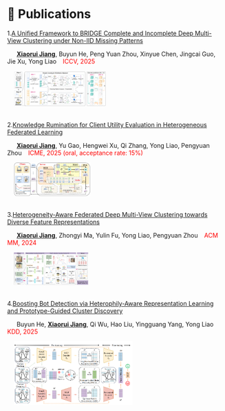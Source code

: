 # 📝 Publications

1.[A Unified Framework to BRIDGE Complete and Incomplete Deep Multi-View Clustering under Non-IID Missing Patterns]()

    **<u>Xiaorui Jiang</u>**, Buyun He, Peng Yuan Zhou,  Xinyue Chen, Jingcai Guo, Jie Xu, Yong Liao    <font color="red">ICCV, 2025</font>
 
<div style="margin-left: 3%;"><img src="/images/BRIDGE-framework.png" style="zoom: 21%;"></div>
<br>


2.[Knowledge Rumination for Client Utility Evaluation in Heterogeneous Federated Learning](https://arxiv.org/pdf/2312.10425.pdf)

    **<u>Xiaorui Jiang</u>**, Yu Gao, Hengwei Xu,  Qi Zhang, Yong Liao, Pengyuan Zhou   <font color="red">ICME, 2025 (oral, acceptance rate: 15%)</font>
 
<div style="margin-left: 3%;"><img src="/images/FedHist-framework.png" style="zoom: 17.5%;"></div>
<br>


3.[Heterogeneity-Aware Federated Deep Multi-View Clustering towards Diverse Feature Representations](https://dl.acm.org/doi/10.1145/3664647.3681302#)

    **<u>Xiaorui Jiang</u>**, Zhongyi Ma, Yulin Fu, Yong Liao, Pengyuan Zhou   <font color="red">ACM MM, 2024</font>
 
<div style="margin-left: 3%;"><img src="/images/HFMVC-framework.png" style="zoom: 17%;"></div>
<br>

4.[Boosting Bot Detection via Heterophily-Aware Representation Learning and Prototype-Guided Cluster Discovery](https://arxiv.org/pdf/2506.00989)

    Buyun He, **<u>Xiaorui Jiang</u>**, Qi Wu, Hao Liu, Yingguang Yang, Yong Liao   <font color="red">KDD, 2025</font>
 

<div style="margin-left: 3%;"><img src="/images/kdd25.png" style="zoom: 27%;"></div>
